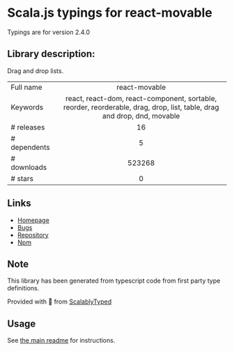 
# Scala.js typings for react-movable

Typings are for version 2.4.0

## Library description:
Drag and drop lists.

|                    |                 |
| ------------------ | :-------------: |
| Full name          | react-movable |
| Keywords           | react, react-dom, react-component, sortable, reorder, reorderable, drag, drop, list, table, drag and drop, dnd, movable |
| # releases         | 16 |
| # dependents       | 5 |
| # downloads        | 523268 |
| # stars            | 0 |

## Links
- [Homepage](https://github.com/tajo/react-movable#readme)
- [Bugs](https://github.com/tajo/react-movable/issues)
- [Repository](https://github.com/tajo/react-movable)
- [Npm](https://www.npmjs.com/package/react-movable)
    


## Note
This library has been generated from typescript code from first party type definitions.

Provided with :purple_heart: from [ScalablyTyped](https://github.com/oyvindberg/ScalablyTyped)

## Usage
See [the main readme](../../readme.md) for instructions.


